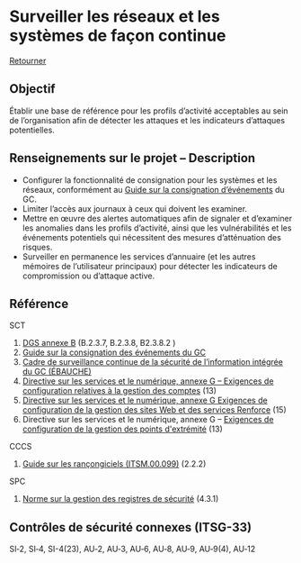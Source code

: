 # Surveiller les réseaux et les systèmes de façon continue

[Retourner](#lignes-directrices)

## Objectif

Établir une base de référence pour les profils d’activité acceptables au sein de l’organisation afin de détecter les attaques et les indicateurs d’attaques potentielles.

## Renseignements sur le projet – Description

- Configurer la fonctionnalité de consignation pour les systèmes et les réseaux, conformément au [Guide sur la consignation d’événements](https://www.canada.ca/fr/gouvernement/systeme/gouvernement-numerique/securite-confidentialite-ligne/guide-sur-la-consignation-evenements.html) du GC.
- Limiter l’accès aux journaux à ceux qui doivent les examiner.
- Mettre en œuvre des alertes automatiques afin de signaler et d’examiner les anomalies dans les profils d’activité, ainsi que les vulnérabilités et les événements potentiels qui nécessitent des mesures d’atténuation des risques.
- Surveiller en permanence les services d’annuaire (et les autres mémoires de l’utilisateur principaux) pour détecter les indicateurs de compromission ou d’attaque active.

## Référence

SCT

1. [DGS annexe B](https://www.tbs-sct.gc.ca/pol/doc-fra.aspx?id=32611#appB) (B.2.3.7, B.2.3.8, B2.3.8.2 )
2. [Guide sur la consignation des événements du GC](https://www.canada.ca/fr/gouvernement/systeme/gouvernement-numerique/securite-confidentialite-ligne/guide-sur-la-consignation-evenements.html)
3. [Cadre de surveillance continue de la sécurité de l’information intégrée du GC (ÉBAUCHE)](https://www.gcpedia.gc.ca/gcwiki/images/f/f1/GC_Enterprise_Information_Security_Continuous_Monitoring_Concept_Paper.pdf)
4. [Directive sur les services et le numérique, annexe G – Exigences de configuration relatives à la gestion des comptes](https://www.gcpedia.gc.ca/gcwiki/images/8/87/7_-_Exigences_de_configuration_relatives_Ã_la_gestion_des_comptes.pdf) (13)
5. [Directive sur les services et le numérique, annexe G Exigences de configuration de la gestion des sites Web et des services Renforce](https://www.gcpedia.gc.ca/gcwiki/images/b/b4/Exigences_de_configuration_de_la_gestion_des_sites_Web_et_des_services.pdf) (15)
6. Directive sur les services et le numérique, annexe G – [Exigences de configuration de la gestion des points d'extrémité](https://www.gcpedia.gc.ca/gcwiki/images/c/c8/5_-_Exigences_de_configuration_de_la_gestion_des_points_d%C3%A2%E2%82%AC%E2%84%A2extr%C3%83%C2%A9mit%C3%83%C2%A9.pdf) (13)

CCCS

1. [Guide sur les rançongiciels (ITSM.00.099)](https://www.gcpedia.gc.ca/gcwiki/images/c/c8/5_-_Exigences_de_configuration_de_la_gestion_des_points_d%C3%A2%E2%82%AC%E2%84%A2extr%C3%83%C2%A9mit%C3%83%C2%A9.pdf) (2.2.2)

SPC

1. [Norme sur la gestion des registres de sécurité](https://service.ssc-spc.gc.ca/en/policies_processes/policies/standard-management-security-log) (4.3.1)

## Contrôles de sécurité connexes (ITSG-33)

SI‑2, SI‑4, SI-4(23), AU‑2, AU‑3, AU‑6, AU‑8, AU‑9, AU‑9(4), AU‑12
